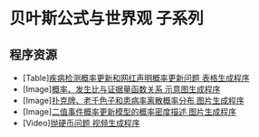 # 贝叶斯公式与世界观 子系列
## 程序资源
* [Table][疾病检测概率更新和网红声明概率更新问题 表格生成程序](./table-sick-test/)
* [Image][概率、发生比与证据量函数关系 示意图生成程序](./fig-pOe/)
* [Image][扑克牌、老千色子和患病率离散概率分布 图片生成程序](./fig-3-probability/)
* [Image][二值事件概率更新模型的概率密度描述 图片生成程序](./fig-bi-event-density-distribution/)
* [Video][抛硬币问题 视频生成程序](./video-coin/)